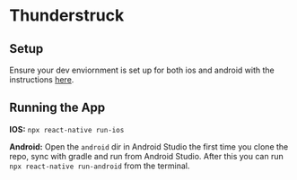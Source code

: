 # Thunderstruck

## Setup
Ensure your dev enviornment is set up for both ios and android with the instructions [here](https://reactnative.dev/docs/environment-setup).

## Running the App
**IOS:** `npx react-native run-ios`

**Android:** Open the `android` dir in Android Studio the first time you clone the repo, sync with gradle and run from Android Studio. After this you can run `npx react-native run-android` from the terminal.